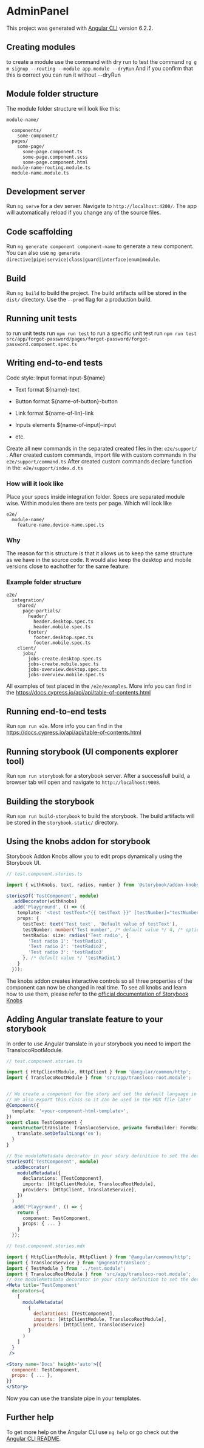 # AdminPanel

This project was generated with [Angular CLI](https://github.com/angular/angular-cli) version 6.2.2.

## Creating modules

to create a module use the command with dry run to test the command
`ng g m signup --routing --module app.module --dryRun`
And if you confirm that this is correct you can run it without --dryRun

## Module folder structure

The module folder structure will look like this:

```
module-name/

  components/
    some-component/
  pages/
    some-page/
      some-page.component.ts
      some-page.component.scss
      some-page.component.html
  module-name-routing.module.ts
  module-name.module.ts
```

## Development server

Run `ng serve` for a dev server. Navigate to `http://localhost:4200/`. The app will automatically reload if you change any of the source files.

## Code scaffolding

Run `ng generate component component-name` to generate a new component. You can also use `ng generate directive|pipe|service|class|guard|interface|enum|module`.

## Build

Run `ng build` to build the project. The build artifacts will be stored in the `dist/` directory. Use the `--prod` flag for a production build.

## Running unit tests

to run unit tests run `npm run test`
to run a specific unit test run `npm run test src/app/forgot-password/pages/forgot-password/forgot-password.component.spec.ts`

## Writing end-to-end tests

Code style:
Input format input-\${name}

- Text format \${name}-text

- Button format \${name-of-button}-button

- Link format \${name-of-lin}-link

- Inputs elements \${name-of-input}-input

- etc.

Create all new commands in the separated created files in the: `e2e/support/` . After created custom commands, import file with custom commands in the `e2e/support/command.ts`
After created custom commands declare function in the: `e2e/support/index.d.ts`

### How will it look like

Place your specs inside integration folder. Specs are separated module wise. Within modules there are tests per page.
Which will look like

```
e2e/
  module-name/
    feature-name.device-name.spec.ts
```

### Why

The reason for this structure is that it allows us to keep the same structure as we have in the source code.
It would also keep the desktop and mobile versions close to eachother for the same feature.

### Example folder structure

```
e2e/
  integration/
    shared/
      page-partials/
        header/
          header.desktop.spec.ts
          header.mobile.spec.ts
        footer/
          footer.desktop.spec.ts
          footer.mobile.spec.ts
    client/
      jobs/
        jobs-create.desktop.spec.ts
        jobs-create.mobile.spec.ts
        jobs-overview.desktop.spec.ts
        jobs-overview.mobile.spec.ts
```

All examples of test placed in the `/e2e/examples`.
More info you can find in the https://docs.cypress.io/api/api/table-of-contents.html

## Running end-to-end tests

Run `npm run e2e`.
More info you can find in the https://docs.cypress.io/api/api/table-of-contents.html

## Running storybook (UI components explorer tool)

Run `npm run storybook` for a storybook server. After a successfull build, a browser tab will open and navigate to `http://localhost:9008`.

## Building the storybook

Run `npm run build-storybook` to build the storybook. The build artifacts will be stored in the `storybook-static/` directory.

## Using the knobs addon for storybook

Storybook Addon Knobs allow you to edit props dynamically using the Storybook UI.

```ts
// test.component.stories.ts

import { withKnobs, text, radios, number } from '@storybook/addon-knobs';

storiesOf('TestComponent', module)
  .addDecorator(withKnobs)
  .add('Playground', () => ({
    template: '<test testText="{{ testText }}" [testNumber]="testNumber" [testRadio]="testRadio"></test>',
    props: {
      testText: text('Test text', 'Default value of testText'),
      testNumber: number('Test number', /* default value */ 4, /* options */ { min: 2, max: 6 }),
      testRadio: size: radios('Test radio', {
        'Test radio 1': 'testRadio1',
        'Test radio 2': 'testRadio2',
        'Test radio 3': 'testRadio3'
      }, /* default value */ 'testRadio1')
    }
  }));
```

The knobs addon creates interactive controls so all three properties of the component can now be changed in real time. To see all knobs and learn how to use them, please refer to the [official documentation of Storybook Knobs](https://github.com/storybookjs/storybook/tree/master/addons/knobs)

## Adding Angular translate feature to your storybook

In order to use Angular translate in your storybook you need to import the TranslocoRootModule.

```ts
// test.component.stories.ts

import { HttpClientModule, HttpClient } from '@angular/common/http';
import { TranslocoRootModule } from 'src/app/transloco-root.module';


// We create a component for the story and set the default language in its constructor.
// We also export this class so it can be used in the MDX file later
@Component({
  template: '<your-component-html-template>',
})
export class TestComponent {
  constructor(translate: TranslocoService, private formBuilder: FormBuilder) {
    translate.setDefaultLang('en');
  }
}

// Use moduleMetadata decorator in your story definition to set the declarations, imports and providers
storiesOf('TestComponent', module)
  .addDecorator(
    moduleMetadata({
      declarations: [TestComponent],
      imports: [HttpClientModule, TranslocoRootModule],
      providers: [HttpClient, TranslateService],
    })
  )
  .add('Playground', () => {
    return {
      component: TestComponent,
      props: { ... }
    }
  });
```

```jsx
// test.component.stories.mdx

import { HttpClientModule, HttpClient } from '@angular/common/http';
import { TranslocoService } from '@ngneat/transloco';
import { TestModule } from '../test.module';
import { TranslocoRootModule } from 'src/app/transloco-root.module';
// Use moduleMetadata decorator in your story definition to set the declarations, imports and providers
<Meta title='TestComponent'
  decorators={
    [
      moduleMetadata(
        {
          declarations: [TestComponent],
          imports: [HttpClientModule, TranslocoRootModule],
          providers: [HttpClient, TranslocoService]
        }
      )
    ]
  }
 />

<Story name='Docs' height='auto'>{{
  component: TestComponent,
  props: { ... },
}}
</Story>
```

Now you can use the translate pipe in your templates.

## Further help

To get more help on the Angular CLI use `ng help` or go check out the [Angular CLI README](https://github.com/angular/angular-cli/blob/master/README.md).
